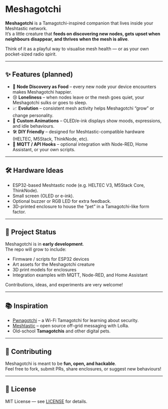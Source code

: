 # Meshagotchi

**Meshagotchi** is a Tamagotchi-inspired companion that lives inside your Meshtastic network.  
It’s a little creature that **feeds on discovering new nodes, gets upset when neighbours disappear, and thrives when the mesh is alive**.

Think of it as a playful way to visualise mesh health — or as your own pocket-sized radio spirit.

---

## ✨ Features (planned)
- 🎉 **Node Discovery as Food** – every new node your device encounters makes Meshagotchi happier.  
- 😢 **Loneliness** – when nodes leave or the mesh goes quiet, your Meshagotchi sulks or goes to sleep.  
- 📈 **Evolution** – consistent mesh activity helps Meshagotchi “grow” or change personality.  
- 🎨 **Custom Animations** – OLED/e-ink displays show moods, expressions, and idle behaviours.  
- 🛠️ **DIY Friendly** – designed for Meshtastic-compatible hardware (HELTEC, M5Stack, ThinkNode, etc).  
- 🔌 **MQTT / API Hooks** – optional integration with Node-RED, Home Assistant, or your own scripts.  

---

## 🛠️ Hardware Ideas
- ESP32-based Meshtastic node (e.g. HELTEC V3, M5Stack Core, ThinkNode).  
- Small screen (OLED or e-ink).  
- Optional buzzer or RGB LED for extra feedback.  
- 3D-printed enclosure to house the “pet” in a Tamagotchi-like form factor.  

---

## 🚧 Project Status
Meshagotchi is in **early development**.  
The repo will grow to include:
- Firmware / scripts for ESP32 devices  
- Art assets for the Meshagotchi creature  
- 3D print models for enclosures  
- Integration examples with MQTT, Node-RED, and Home Assistant  

Contributions, ideas, and experiments are very welcome!

---

## 📚 Inspiration
- [Pwnagotchi](https://pwnagotchi.ai) – a Wi-Fi Tamagotchi for learning about security.  
- [Meshtastic](https://meshtastic.org) – open source off-grid messaging with LoRa.  
- Old-school **Tamagotchis** and other digital pets.  

---

## 🤝 Contributing
Meshagotchi is meant to be **fun, open, and hackable**.  
Feel free to fork, submit PRs, share enclosures, or suggest new behaviours!

---

## 📜 License
MIT License — see [LICENSE](LICENSE) for details.
